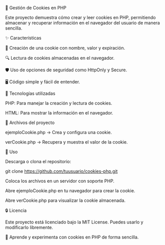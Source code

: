 🍪 Gestión de Cookies en PHP

Este proyecto demuestra cómo crear y leer cookies en PHP, permitiendo almacenar y recuperar información en el navegador del usuario de manera sencilla.

✨ Características

📌 Creación de una cookie con nombre, valor y expiración.

🔍 Lectura de cookies almacenadas en el navegador.

🛡️ Uso de opciones de seguridad como HttpOnly y Secure.

🖥️ Código simple y fácil de entender.

🔧 Tecnologías utilizadas

PHP: Para manejar la creación y lectura de cookies.

HTML: Para mostrar la información en el navegador.

📂 Archivos del proyecto

ejemploCookie.php → Crea y configura una cookie.

verCookie.php → Recupera y muestra el valor de la cookie.

🚀 Uso

Descarga o clona el repositorio:

git clone https://github.com/tuusuario/cookies-php.git

Coloca los archivos en un servidor con soporte PHP.

Abre ejemploCookie.php en tu navegador para crear la cookie.

Abre verCookie.php para visualizar la cookie almacenada.

🔒 Licencia

Este proyecto está licenciado bajo la MIT License. Puedes usarlo y modificarlo libremente.

🎯 Aprende y experimenta con cookies en PHP de forma sencilla.
